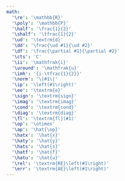 ```yaml
---
math:
  '\re': '\mathbb{R}'
  '\poly': '\mathbb{P}'
  '\half': '\frac{1}{2}'
  '\shalf': '\tfrac{1}{2}'
  '\ud': '\textrm{d}'
  '\dd': '\frac{\ud #1}{\ud #2}'
  '\df': '\frac{\partial #1}{\partial #2}'
  '\cts': 'C'
  '\ii': '\mathfrak{i}'
  '\uround': '\mathfrak{u}'
  '\imh': '{i-\tfrac{1}{2}}'
  '\norm': '\|#1\|'
  '\ip': '\left(#1\right)'
  '\ee': '\textrm{e}'
  '\sign': '\textrm{sign}'
  '\imag': '\textrm{imag}'
  '\cond': '\textrm{cond}'
  '\diag': '\textrm{diag}'
  '\fl': '\textrm{fl}(#1)'
  '\op': '\otimes'
  '\ap': '\hat{\op}'
  '\hatx': '\hat{x}'
  '\haty': '\hat{y}'
  '\hats': '\hat{s}'
  '\hatf': '\hat{f}'
  '\hatu': '\hat{u}'
  '\rel': '\textrm{RE}\left(#1\right)'
  '\err': '\textrm{AE}\left(#1\right)'
---
```

